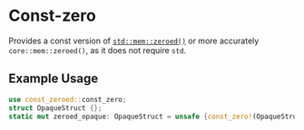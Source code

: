 # Const-zero

Provides a const version of [`std::mem::zeroed()`](https://doc.rust-lang.org/std/mem/fn.zeroed.html) or more accurately `core::mem::zeroed()`, as it does not require `std`.

## Example Usage

```rust
use const_zeroed::const_zero;
struct OpaqueStruct {};
static mut zeroed_opaque: OpaqueStruct = unsafe {const_zero!(OpaqueStruct)};
```